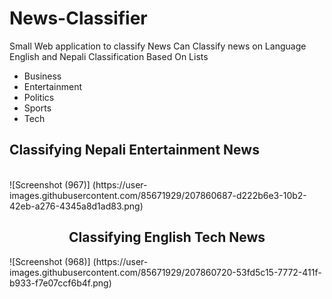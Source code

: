 # News-Classifier
Small Web application to classify News
Can Classify news on Language English and Nepali
Classification Based On Lists
<ul>
<li> Business </li>
<li> Entertainment </li>
<li> Politics </li>
<li> Sports </li>
<li> Tech </li>
</ul>

<h2>Classifying Nepali Entertainment News</h2><br>
![Screenshot (967)]
(https://user-images.githubusercontent.com/85671929/207860687-d222b6e3-10b2-42eb-a276-4345a8d1ad83.png)
<h2><center>Classifying English Tech News</center></h2>
![Screenshot (968)]
(https://user-images.githubusercontent.com/85671929/207860720-53fd5c15-7772-411f-b933-f7e07ccf6b4f.png)
 
